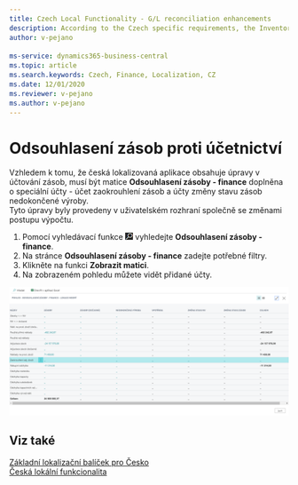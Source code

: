 ```yaml
---
title: Czech Local Functionality - G/L reconciliation enhancements 
description: According to the Czech specific requirements, the Inventory – G/L Reconciliation matrix form must into account take the Czech specific inventory posting Accounts.
author: v-pejano

ms-service: dynamics365-business-central
ms.topic: article
ms.search.keywords: Czech, Finance, Localization, CZ
ms.date: 12/01/2020
ms.reviewer: v-pejano
ms.author: v-pejano
---
```


# Odsouhlasení zásob proti účetnictví

Vzhledem k tomu, že česká lokalizovaná aplikace obsahuje úpravy v účtování zásob, musí být matice **Odsouhlasení zásoby - finance** doplněna o speciální účty - účet zaokrouhlení zásob a účty změny stavu zásob nedokončené výroby.  
Tyto úpravy byly provedeny v uživatelském rozhraní společně se změnami postupu výpočtu.

1. Pomocí vyhledávací funkce ![Žárovky, která otevře funkci Řekněte mi, co chcete dělat (Alt + Q)](../../media/ui-search/search_small.png "Řekněte mi, co chcete dělat (Alt + Q)") vyhledejte **Odsouhlasení zásoby - finance**.
2. Na stránce **Odsouhlasení zásoby - finance** zadejte potřebné filtry.
3. Klikněte na funkci **Zobrazit matici**.
4. Na zobrazeném pohledu můžete vidět přidané účty.

![Inventory - G/L Reconciliation](../../media/inventory_GL_reconciliation.png)


## Viz také

[Základní lokalizační balíček pro Česko](ui-extensions-core-localization-pack-cz.md)  
[Česká lokální funkcionalita](czech-local-functionality.md)  
